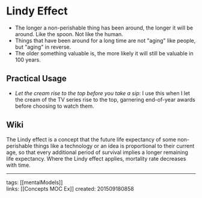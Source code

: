# Lindy Effect
- The longer a non-perishable thing has been around, the longer it will be around. Like the spoon. Not like the human. 
- Things that have been around for a long time are not "aging" like people, but "aging" in reverse.
- The older something valuable is, the more likely it will still be valuable in 100 years.

## Practical Usage
- *Let the cream rise to the top before you take a sip*: I use this when I let the cream of the TV series rise to the top, garnering end-of-year awards before choosing to watch them.

## Wiki
The Lindy effect is a concept that the future life expectancy of some non-perishable things like a technology or an idea is proportional to their current age, so that every additional period of survival implies a longer remaining life expectancy. Where the Lindy effect applies, mortality rate decreases with time.

---
tags: [[mentalModels]]   
links: [[Concepts MOC Ex]]
created: 201509180858
